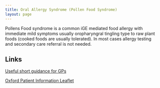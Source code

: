 ```yaml
---
title: Oral Allergy Syndrome (Pollen Food Syndrome)
layout: page
---
```


Pollens Food syndrome is a common iGE mediated food allergy with immediate mild symptoms usually oropharyngral tingling type to raw plant foods (cooked foods are usually tolerated).  In most cases allergy testing and secondary care referral is  not needed.  

## Links
[Useful short guidance for GPs](https://www.bsaci.org/wp-content/uploads/2022/08/Pollen-Food-Syndrome-leaflet-for-GPs_Aug2022.pdf)

[Oxford Patient Information Leaflet](https://www.ouh.nhs.uk/patient-guide/leaflets/files/5537Poralallergy.pdf)
